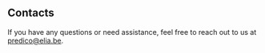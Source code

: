
## Contacts

If you have any questions or need assistance, feel free to reach out to us at  [predico@elia.be](mailto:predico@elia.be).
